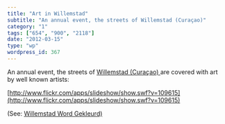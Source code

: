 ```yaml
---
title: "Art in Willemstad"
subtitle: "An annual event, the streets of Willemstad (Curaçao)"
category: "1"
tags: ["654", "900", "2118"]
date: "2012-03-15"
type: "wp"
wordpress_id: 367
---
```

An annual event, the streets of [Willemstad (Curaçao) ](http://www.curacao.com/The-Curacao-Difference/Our-Historic-Capital)are covered with art by well known artists:

[http://www.flickr.com/apps/slideshow/show.swf?v=109615](http://www.flickr.com/apps/slideshow/show.swf?v=109615)

(See: [Willemstad Word Gekleurd)](http://www.versgeperst.com/lifestyle/145606/willemstad-wordt-gekleurd.html)